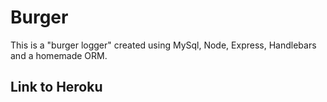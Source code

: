# Burger


This is a "burger logger" created using MySql, Node, Express, Handlebars and a homemade ORM. 

## Link to Heroku 
